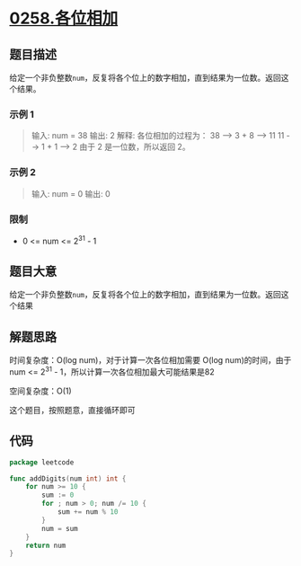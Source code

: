 # [0258.各位相加](https://leetcode.cn/problems/add-digits/)

## 题目描述

给定一个非负整数`num`，反复将各个位上的数字相加，直到结果为一位数。返回这个结果。

### 示例 1

> 输入: num = 38
> 输出: 2
> 解释: 各位相加的过程为：
> 38 --> 3 + 8 --> 11
> 11 --> 1 + 1 --> 2
> 由于 2 是一位数，所以返回 2。

### 示例 2

> 输入: num = 0
> 输出: 0

### 限制

* 0 <= num <= $2^{31}$ - 1

## 题目大意

给定一个非负整数`num`，反复将各个位上的数字相加，直到结果为一位数。返回这个结果

## 解题思路

时间复杂度：O(log num)，对于计算一次各位相加需要 O(log num)的时间，由于num <= $2^{31}$ - 1，所以计算一次各位相加最大可能结果是82

空间复杂度：O(1)

这个题目，按照题意，直接循环即可

## 代码

```go
package leetcode

func addDigits(num int) int {
	for num >= 10 {
		sum := 0
		for ; num > 0; num /= 10 {
			sum += num % 10
		}
		num = sum
	}
	return num
}
```
